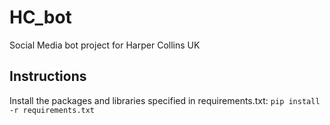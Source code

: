 # HC_bot
Social Media bot project for Harper Collins UK

## Instructions
Install the packages and libraries specified in requirements.txt:
`pip install -r requirements.txt`
